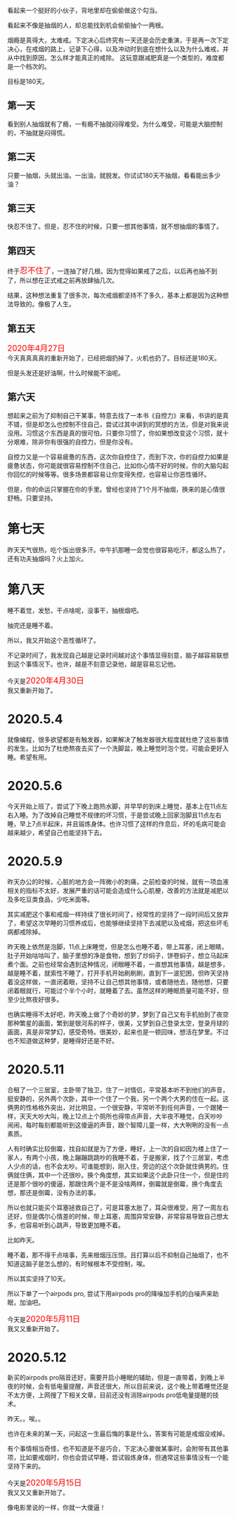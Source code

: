 看起来一个挺好的小伙子，背地里却在偷偷做这个勾当。

看起来不像是抽烟的人，却总能找到机会偷偷抽个一两根。

烟瘾是真得大，太难戒。下定决心后终究有一天还是会历史重演，于是再一次下定决心，在戒烟的路上，记录下心得，以及冲动时到底在想什么以及为什么难戒，并从中找到原因，怎么样才能真正的戒除。
这玩意跟减肥真是一个类型的，难度都是一个档次的。

目标是180天。

## 第一天
看到别人抽烟就有了瘾，一有瘾不抽就闷得难受。为什么难受，可能是大脑控制的，不抽就是闷得慌。

## 第二天
只要一抽烟，头就出油。一出油，就脱发。你试试180天不抽烟，看看能出多少油？
## 第三天
快忍不住了。但是，忍不住的时候，只要一想其他事情，就不想抽烟的事情了。

## 第四天
终于<font size=4 color=red>忍不住了</font>，一连抽了好几根。因为觉得如果戒了之后，以后再也抽不到了，所以想在正式戒之前再放肆抽几次。

结果，这种想法重复了很多次，每次戒烟都坚持不了多久，基本上都是因为这种想法导致的。像极了人生。

## 第五天
<font size=4 color=red>2020年4月27日</font><br>
今天真真真真的重新开始了，已经把烟扔掉了，火机也扔了。目标还是180天。

但是头发还是好油啊，什么时候能不油呢。
## 第六天
想起来之前为了抑制自己干某事，特意去找了一本书《自控力》来看，书讲的是真不错，但是却怎么也控制不住自己，尝试过其中讲到的冥想的方法，但是对我来说没用。习惯这个东西是真的很可怕，只要你习惯了，你如果想改变这个习惯，就十分艰难，除非你有很强的自控力，但是你没有。

自控力又是一个容易疲惫的东西，这次你自控住了，而到下次，你的自控力如果是疲惫状态，你可能就很容易控制不住自己，比如你心情不好的时候，你的大脑勾起你回忆的时候等等。很多场景都容易让你变得失控，也容易让你恶性循环。

但是，你的命运只掌握在你的手里。曾经也坚持了1个月不抽烟，换来的是心情很舒畅。只要坚持。

# 第七天
昨天天气很热，吃个饭出很多汗。中午扒那睡一会觉也很容易吃汗，都这么热了，还有功夫抽烟吗？火上加火。

# 第八天
睡不着觉，发愁，干点啥呢，没事干，抽根烟吧。

抽完还是睡不着。

所以，我又开始这个恶性循环了。

不记录时间了，我发现自己越是记录时间越对这个事情显得刻意，脑子越容易联想到这个事情况下。也许，越是不刻意记录他，越是容易忘记他。

今天是<font size=4 color=red>2020年4月30日</font><br>我又重新开始了。

# 2020.5.4
就像编程，很多欲望都是有触发器，如果解决了触发器很大程度就杜绝了这些事情的发生。比如为了杜绝熬夜去买了一个洗脚盆，晚上睡觉时泡个觉，可能会更好入睡。希望有用。

# 2020.5.6
今天开始上班了，尝试了下晚上跑热水脚，并早早的到床上睡觉，基本上在11点左右入睡。为了改掉自己睡觉不规律的坏习惯，于是尝试晚上回家泡脚且11点左右睡，早上7点半起床，并且锻炼身体。也许习惯了这样的作息后，坏的毛病可能会越来越少，希望自己也能坚持下去。

# 2020.5.9
昨天办公的时候，心脏的地方会一阵微小的刺痛，之前检查的时候，就有一项血液相关的指标不太好，发展严重的话可能会造成什么心肌梗，改善的方法就是减肥以及多吃豆类食品，少吃米面等。

其实减肥这个事和戒烟一样持续了很长时间了，经常性的坚持了一段时间后又放弃了，希望这次早睡的习惯养成后，也能够继续坚持下去减肥以及戒烟，把这些坏毛病都戒除掉。

昨天晚上依然是泡脚，11点上床睡觉，但是怎么也睡不着，带上耳塞，闭上眼睛，肚子开始咕咕叫了，脑子里想的净是食物，想到了炒焖子，饼卷焖子，想立马起床煮个面。之前也经常会遇到这种情况，闭眼睡不着，一直想其他事情，越是想多，越是睡不着，就索性不睡了，打开手机开始刷刷刷，直到下一波犯困，但昨天坚持着没这样做，一直闭着眼，坚持不让自己想其他事情，或者随他去，随他想，只要闭着眼就行，可能过个半个小时，就睡着了去。虽然这样的睡眠质量可能不好，但至少比熬夜好很多。

也确实睡得不太好吧，昨天晚上做了个奇妙的梦，梦到了自己又有手机拍到了夜空那种繁星的画面，繁到是银河系的样子，很美，又梦到自己登录太空，登录月球的画面，真是非常梦幻，感受奇特。很美妙，起来也是一顿回味，想活在梦里。不过也不知道做这种梦，是睡得好还是不好。

# 2020.5.11
合租了一个三居室，主卧带了独卫，住了一对情侣，平常基本听不到他们的声音，挺安静的，另外两个次卧，其中一个住了一个我，另一个两个大男的住在一起。这俩男的性格格外突出，对比明显，一个很安静，平常听不到任何声音，一个跟猪一样，天天大吵大叫，晚上12点上个厕所也得带点声音，大半夜不睡觉，白天吵吵闹闹，每时每刻都能听到这傻逼的声音，跟个智障儿童一样，大大咧咧的没有一点素质。

人有时确实比较倒霉，找自如就是为了方便，睡好，上一次的自如因为楼上住了一家人，有两个小孩，晚上蹦蹦跳跳吵的我睡不着，于是搬家，找了个三居室，考虑人少点的话，也不会太吵。可谁能想到，刚入住，旁边的这个次卧就住俩男的。住俩就住俩，其中一个还很吵。换个角度想，其实如果这个此卧只住一个，但是住的还是那个很吵的傻逼，那跟住两个是不是没啥两样，倒霉就是倒霉，换个角度去想，那还是倒霉，没有办法的事。

所以也就只能买个耳塞拯救自己了，可是耳塞太胀了，耳朵很难受，用了一周左右还好，但是偶尔心情差的时候，带上耳塞，周围异常安静，非常容易导致自己想太多，也容易听到心跳声，导致更加睡不着。

比如昨天。

睡不着，那不得干点啥事，先来根烟压压惊。且打算以后不抑制自己抽烟了，也不知道这脑子是怎么想的，有时候根本不受控制，唉。

所以其实坚持了10天。

所以下单了一个airpods pro, 尝试下用airpods pro的降噪加手机的白噪声来助眠，加油吧。

今天是<font size=4 color=red>2020年5月11日</font><br>我又又重新开始了。


# 2020.5.12
新买的airpods pro隔音还好，需要开启小睡眠的辅助，但是一直带着，到晚上半夜的时候，会有低电量提醒，声音还很大，所以目前来说，这个晚上带着睡觉还是不太方便，上网搜了下相关文章，目前还没有消除airpods pro低电量提醒的技术。

昨天。。唉。。

也许在未来的某一天，问起这一生最后悔的事是什么，答案有可能是戒烟没戒掉。

有个事情相当奇怪，也不知道是不是巧合，下定决心要做某事时，会附带有其他事项，比如要戒烟时，你也会尝试早睡，尝试锻炼身体，但通常这些事情没有一个能坚持下来的。

今天是<font size=4 color=red>2020年5月15日</font><br>我又又又重新开始了。

像电影里说的一样，你就一大傻逼！
